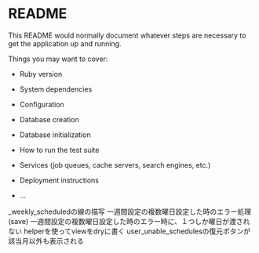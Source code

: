 # README

This README would normally document whatever steps are necessary to get the
application up and running.

Things you may want to cover:

* Ruby version

* System dependencies

* Configuration

* Database creation

* Database initialization

* How to run the test suite

* Services (job queues, cache servers, search engines, etc.)

* Deployment instructions

* ...

_weekly_scheduledの線の描写
一週間設定の複数曜日設定した時のエラー処理(save)
一週間設定の複数曜日設定した時のエラー時に、１つしか曜日が渡されない
helperを使ってviewをdryに書く
user_unable_schedulesの復元ボタンが該当月以外も表示される